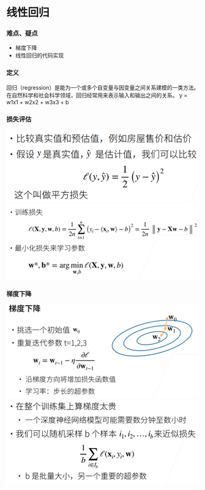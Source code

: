 # 线性回归
### 难点、疑点
* 梯度下降  
* 线性回归的代码实现

### 定义
回归（regression）是能为一个或多个自变量与因变量之间关系建模的一类方法。在自然科学和社会科学领域，回归经常用来表示输入和输出之间的关系。
y = w1x1 + w2x2 + w3x3 + b
### 损失评估
![](.线性回归_images/bed98b5c.png)
![](.线性回归_images/0d37a25d.png)
### 梯度下降
![](.线性回归_images/4a431c7a.png)
![](.线性回归_images/59c82878.png)